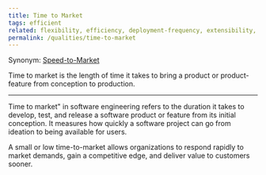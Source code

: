 ```yaml
---
title: Time to Market
tags: efficient
related: flexibility, efficiency, deployment-frequency, extensibility, lead-time-for-changes, cycle-time
permalink: /qualities/time-to-market
---
```


Synonym: [Speed-to-Market](/qualities/time-to-market)


<div class="arc42-help" markdown="1">

Time to market is the length of time it takes to bring a product or product-feature  from conception to production. 

<hr>
Time to market" in software engineering refers to the duration it takes to develop, test, and release a software product or feature from its initial conception. 
It measures how quickly a software project can go from ideation to being available for users.

A small or low time-to-market allows organizations to respond rapidly to market demands, gain a competitive edge, and deliver value to customers sooner.

</div>
